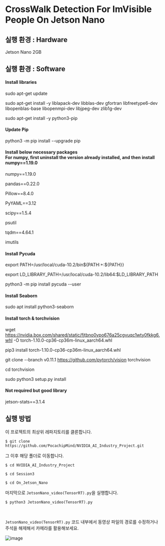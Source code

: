 # CrossWalk Detection For ImVisible People On Jetson Nano

## 실행 환경 : Hardware
Jetson Nano 2GB
## 실행 환경 : Software
#### Install libraries
sudo apt-get update

sudo apt-get install -y liblapack-dev libblas-dev gfortran libfreetype6-dev libopenblas-base libopenmpi-dev libjpeg-dev zlib1g-dev

sudo apt-get install -y python3-pip

#### Update Pip
python3 -m pip install --upgrade pip

#### Install below necessary packages <Br> For numpy, first uninstall the version already installed, and then install numpy==1.19.0
numpy==1.19.0

pandas==0.22.0

Pillow==8.4.0

PyYAML==3.12

scipy==1.5.4

psutil

tqdm==4.64.1

imutils

#### Install Pycuda
export PATH=/usr/local/cuda-10.2/bin${PATH:+:${PATH}}

export LD_LIBRARY_PATH=/usr/local/cuda-10.2/lib64:$LD_LIBRARY_PATH

python3 -m pip install pycuda --user

#### Install Seaborn
sudo apt install python3-seaborn

#### Install torch & torchvision
wget https://nvidia.box.com/shared/static/fjtbno0vpo676a25cgvuqc1wty0fkkg6.whl -O torch-1.10.0-cp36-cp36m-linux_aarch64.whl

pip3 install torch-1.10.0-cp36-cp36m-linux_aarch64.whl

git clone --branch v0.11.1 https://github.com/pytorch/vision torchvision

cd torchvision

sudo python3 setup.py install 

#### Not required but good library
jetson-stats==3.1.4

## 실행 방법

이 프로젝트의 최상위 레파지토리를 클론합니다. 
```
$ git clone https://github.com/PocachipMind/NVIDIA_AI_Industry_Project.git
```
그 이후 해당 폴더로 이동합니다.
```
$ cd NVIDIA_AI_Industry_Project
```
```
$ cd Session3
```
```
$ cd On_Jetson_Nano
```

마지막으로 ```JetsonNano_video(TensorRT).py```을 실행합니다. 
```
$ python3 JetsonNano_video(TensorRT).py
```

<br>

```JetsonNano_video(TensorRT).py``` 코드 내부에서 동영상 파일의 경로를 수정하거나 주석을 해제해서 카메라를 활용해보세요.


![image](https://github.com/user-attachments/assets/0b92a0a9-8286-43d5-8e67-4952a65e8bd2)

